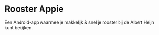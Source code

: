 # Rooster Appie

Een Android-app waarmee je makkelijk & snel je rooster bij de Albert Heijn kunt bekijken.
